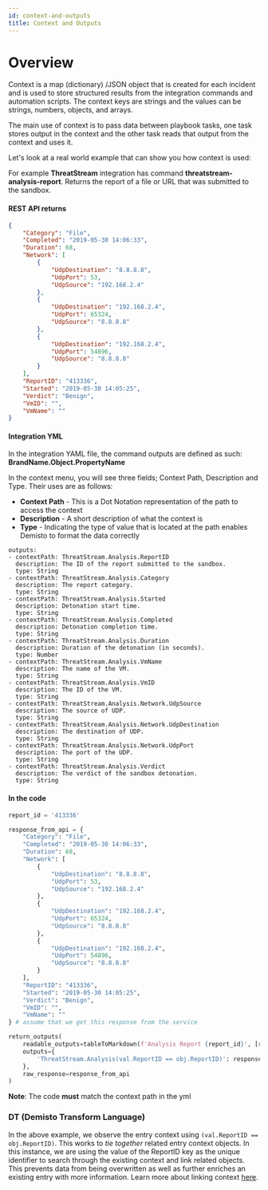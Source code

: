 ```yaml
---
id: context-and-outputs
title: Context and Outputs
---
```


# Overview

Context is a map (dictionary) /JSON object that is created for each incident and is used to store structured results from the integration commands and automation scripts. The context keys are strings and the values can be strings, numbers, objects, and arrays.

The main use of context is to pass data between playbook tasks, one task stores output in the context and the other task reads that output from the context and uses it.

Let's look at a real world example that can show you how context is used:

For example **ThreatStream** integration has command **threatstream-analysis-report**. 
Returns the report of a file or URL that was submitted to the sandbox.

#### REST API returns
```json
{
    "Category": "File",
    "Completed": "2019-05-30 14:06:33",
    "Duration": 68,
    "Network": [
        {
            "UdpDestination": "8.8.8.8",
            "UdpPort": 53,
            "UdpSource": "192.168.2.4"
        },
        {
            "UdpDestination": "192.168.2.4",
            "UdpPort": 65324,
            "UdpSource": "8.8.8.8"
        },
        {
            "UdpDestination": "192.168.2.4",
            "UdpPort": 54896,
            "UdpSource": "8.8.8.8"
        }
    ],
    "ReportID": "413336",
    "Started": "2019-05-30 14:05:25",
    "Verdict": "Benign",
    "VmID": "",
    "VmName": ""
}
```

#### Integration YML
In the integration YAML file, the command outputs are defined as such:
**BrandName.Object.PropertyName**

In the context menu, you will see three fields; Context Path, Description and Type. Their uses are as follows:
* **Context Path** - This is a Dot Notation representation of the path to access the context
* **Description** - A short description of what the context is
* **Type** - Indicating the type of value that is located at the path enables Demisto to format the data correctly


```buildoutcfg
outputs:
- contextPath: ThreatStream.Analysis.ReportID
  description: The ID of the report submitted to the sandbox.
  type: String
- contextPath: ThreatStream.Analysis.Category
  description: The report category.
  type: String
- contextPath: ThreatStream.Analysis.Started
  description: Detonation start time.
  type: String
- contextPath: ThreatStream.Analysis.Completed
  description: Detonation completion time.
  type: String
- contextPath: ThreatStream.Analysis.Duration
  description: Duration of the detonation (in seconds).
  type: Number
- contextPath: ThreatStream.Analysis.VmName
  description: The name of the VM.
  type: String
- contextPath: ThreatStream.Analysis.VmID
  description: The ID of the VM.
  type: String
- contextPath: ThreatStream.Analysis.Network.UdpSource
  description: The source of UDP.
  type: String
- contextPath: ThreatStream.Analysis.Network.UdpDestination
  description: The destination of UDP.
  type: String
- contextPath: ThreatStream.Analysis.Network.UdpPort
  description: The port of the UDP.
  type: String
- contextPath: ThreatStream.Analysis.Verdict
  description: The verdict of the sandbox detonation.
  type: String
```

#### In the code
```python
report_id = '413336'

response_from_api = {
    "Category": "File",
    "Completed": "2019-05-30 14:06:33",
    "Duration": 68,
    "Network": [
        {
            "UdpDestination": "8.8.8.8",
            "UdpPort": 53,
            "UdpSource": "192.168.2.4"
        },
        {
            "UdpDestination": "192.168.2.4",
            "UdpPort": 65324,
            "UdpSource": "8.8.8.8"
        },
        {
            "UdpDestination": "192.168.2.4",
            "UdpPort": 54896,
            "UdpSource": "8.8.8.8"
        }
    ],
    "ReportID": "413336",
    "Started": "2019-05-30 14:05:25",
    "Verdict": "Benign",
    "VmID": "",
    "VmName": ""
} # assume that we get this response from the service

return_outputs(
    readable_outputs=tableToMarkdown(f'Analysis Report {report_id}', [response_from_api]),
    outputs={
        'ThreatStream.Analysis(val.ReportID == obj.ReportID)': response_from_api
    },
    raw_response=response_from_api
)
```

**Note**: The code **must** match the context path in the yml

### DT (Demisto Transform Language)
In the above example, we observe the entry context using ```(val.ReportID == obj.ReportID)```. This works to *tie together* related entry context objects. In this instance, we are using the value of the ReportID key as the unique identifier to search through the existing context and link related objects. This prevents data from being overwritten as well as further enriches an existing entry with more information. Learn more about linking context [here](dt).